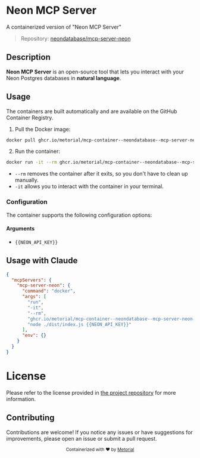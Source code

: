 
# Neon MCP Server

A containerized version of "Neon MCP Server"

> Repository: [neondatabase/mcp-server-neon](https://github.com/neondatabase/mcp-server-neon)

## Description

**Neon MCP Server** is an open-source tool that lets you interact with your Neon Postgres databases in **natural language**.


## Usage

The containers are built automatically and are available on the GitHub Container Registry.

1. Pull the Docker image:

```bash
docker pull ghcr.io/metorial/mcp-container--neondatabase--mcp-server-neon--mcp-server-neon
```

2. Run the container:

```bash
docker run -it --rm ghcr.io/metorial/mcp-container--neondatabase--mcp-server-neon--mcp-server-neon {{NEON_API_KEY}}
```

- `--rm` removes the container after it exits, so you don't have to clean up manually.
- `-it` allows you to interact with the container in your terminal.


### Configuration

The container supports the following configuration options:


#### Arguments

- `{{NEON_API_KEY}}`






## Usage with Claude

```json
{
  "mcpServers": {
    "mcp-server-neon": {
      "command": "docker",
      "args": [
        "run",
        "-it",
        "--rm",
        "ghcr.io/metorial/mcp-container--neondatabase--mcp-server-neon--mcp-server-neon",
        "node ./dist/index.js {{NEON_API_KEY}}"
      ],
      "env": {}
    }
  }
}
```

# License

Please refer to the license provided in [the project repository](https://github.com/neondatabase/mcp-server-neon) for more information.

## Contributing

Contributions are welcome! If you notice any issues or have suggestions for improvements, please open an issue or submit a pull request.

<div align="center">
  <sub>Containerized with ❤️ by <a href="https://metorial.com">Metorial</a></sub>
</div>
  
